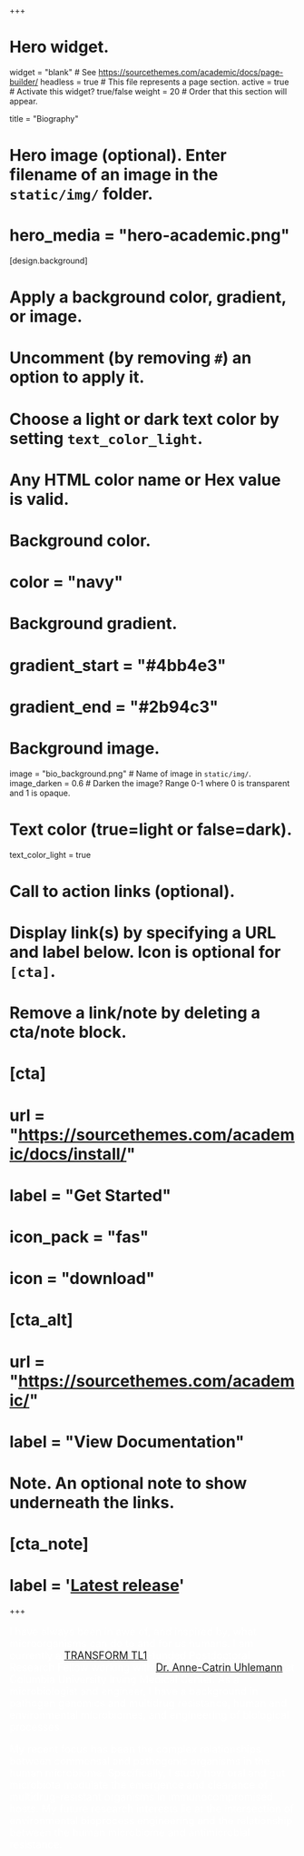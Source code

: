 +++
# Hero widget.
widget = "blank"  # See https://sourcethemes.com/academic/docs/page-builder/
headless = true  # This file represents a page section.
active = true  # Activate this widget? true/false
weight = 20  # Order that this section will appear.

title = "Biography"

# Hero image (optional). Enter filename of an image in the `static/img/` folder.
# hero_media = "hero-academic.png"

[design.background]
  # Apply a background color, gradient, or image.
  #   Uncomment (by removing `#`) an option to apply it.
  #   Choose a light or dark text color by setting `text_color_light`.
  #   Any HTML color name or Hex value is valid.

  # Background color.
  # color = "navy"
  
  # Background gradient.
  # gradient_start = "#4bb4e3"
  # gradient_end = "#2b94c3"
  
  # Background image.
  image = "bio_background.png"  # Name of image in `static/img/`.
  image_darken = 0.6  # Darken the image? Range 0-1 where 0 is transparent and 1 is opaque.

  # Text color (true=light or false=dark).
  text_color_light = true

# Call to action links (optional).
#   Display link(s) by specifying a URL and label below. Icon is optional for `[cta]`.
#   Remove a link/note by deleting a cta/note block.
#  [cta]
  #  url = "https://sourcethemes.com/academic/docs/install/"
  #  label = "Get Started"
  #  icon_pack = "fas"
  #  icon = "download"
  
#  [cta_alt]
  #  url = "https://sourcethemes.com/academic/"
  #  label = "View Documentation"

# Note. An optional note to show underneath the links.
#  [cta_note]
  #  label = '<a class="js-github-release" href="https://sourcethemes.com/academic/updates" data-repo="gcushen/hugo-academic">Latest release<!-- V --></a>'
+++

<p style="color:white;font-size:18px;">I have always been in awe of, and inspired by, what microorganisms can do to and for us humans. I am currently a <a href = "https://www.irvinginstitute.columbia.edu/services/tl1-training-programs">TRANSFORM TL1</a>-funded Postdoctoral Research Fellow working with <a href = "https://www.infectiousdiseases.cumc.columbia.edu/research-labs/uhlemann-lab">Dr. Anne-Catrin Uhlemann</a> at Columbia University Irving Medical Center. As a microbiologist and engineer, I have a background in pathogen genomics and multidrug resistance, human and environmental microbiomes, and engineering of biological processes.</p> 

<p style="color:white;font-size:18px;">My recent focus has been the complex relationships between commensal and pathogenic organisms in the human microbiome. Specifically, I study how oral and gut microbiota modulate the emergence and clearance of multidrug-resistant organisms in immunocompromised hosts. My future research interests lie at the intersection of environmental bioprocess engineering and the relationship between the human microbiome and antimicrobial resistance.</p>
